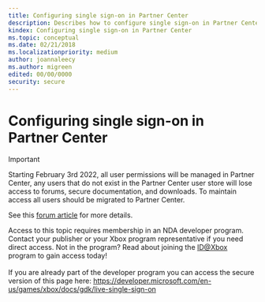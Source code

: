 ```yaml
---
title: Configuring single sign-on in Partner Center
description: Describes how to configure single sign-on in Partner Center to allow a title to sign a user into your services by using their Xbox Live ID.
kindex: Configuring single sign-on in Partner Center
ms.topic: conceptual
ms.date: 02/21/2018
ms.localizationpriority: medium
author: joannaleecy
ms.author: migreen
edited: 00/00/0000
security: secure
---
```


# Configuring single sign-on in Partner Center
> [!IMPORTANT]
> Starting February 3rd 2022, all user permissions will be managed in Partner Center, any users that do not exist in the Partner Center user store will lose access to forums, secure documentation, and downloads. To maintain access all users should be migrated to Partner Center. <p></p>See this <a href="https://forums.xboxlive.com/articles/132187/breaking-change-user-access-for-forums-secure-docu.html">forum article</a> for more details.  

 Access to this topic requires membership in an NDA developer program. Contact your publisher or your Xbox program representative if you need direct access. Not in the program? Read about joining the <a href="https://www.xbox.com/Developers/id">ID@Xbox</a> program to gain access today!  <br/><br/>If you are already part of the developer program you can access the secure version of this page here: <a target="_blank" href="https://developer.microsoft.com/en-us/games/xbox/docs/gdk/live-single-sign-on">https://developer.microsoft.com/en-us/games/xbox/docs/gdk/live-single-sign-on</a>